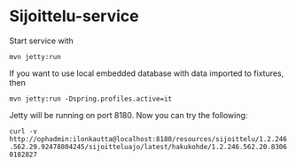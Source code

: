# Sijoittelu-service

Start service with

`mvn jetty:run`

If you want to use local embedded database with data imported to fixtures, then

`mvn jetty:run -Dspring.profiles.active=it`

Jetty will be running on port 8180. Now you can try the following:

`curl -v http://ophadmin:ilonkautta@localhost:8180/resources/sijoittelu/1.2.246.562.29.92478804245/sijoitteluajo/latest/hakukohde/1.2.246.562.20.83060182827`
